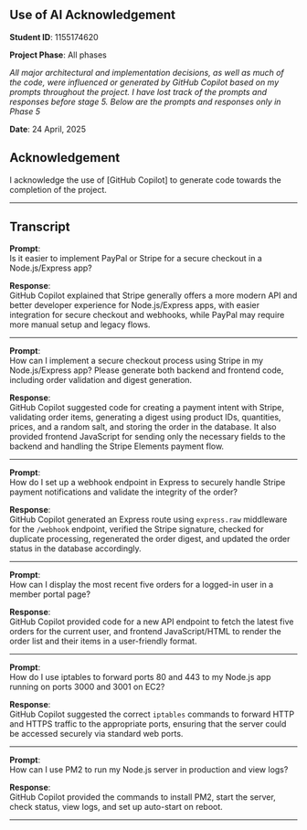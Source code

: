 ## Use of AI Acknowledgement

**Student ID**: 1155174620

**Project Phase**: All phases 

*All major architectural and implementation decisions, as well as much of the code, were influenced or generated by GitHub Copilot based on my prompts throughout the project. I have lost track of the prompts and responses before stage 5. Below are the prompts and responses only in Phase 5*

**Date**: 24 April, 2025

## Acknowledgement

I acknowledge the use of [GitHub Copilot] to generate code towards the completion of the project.

---

## Transcript

**Prompt**:  
Is it easier to implement PayPal or Stripe for a secure checkout in a Node.js/Express app?

**Response**:  
GitHub Copilot explained that Stripe generally offers a more modern API and better developer experience for Node.js/Express apps, with easier integration for secure checkout and webhooks, while PayPal may require more manual setup and legacy flows.

---

**Prompt**:  
How can I implement a secure checkout process using Stripe in my Node.js/Express app? Please generate both backend and frontend code, including order validation and digest generation.

**Response**:  
GitHub Copilot suggested code for creating a payment intent with Stripe, validating order items, generating a digest using product IDs, quantities, prices, and a random salt, and storing the order in the database. It also provided frontend JavaScript for sending only the necessary fields to the backend and handling the Stripe Elements payment flow.

---

**Prompt**:  
How do I set up a webhook endpoint in Express to securely handle Stripe payment notifications and validate the integrity of the order?

**Response**:  
GitHub Copilot generated an Express route using `express.raw` middleware for the `/webhook` endpoint, verified the Stripe signature, checked for duplicate processing, regenerated the order digest, and updated the order status in the database accordingly.

---

**Prompt**:  
How can I display the most recent five orders for a logged-in user in a member portal page?

**Response**:  
GitHub Copilot provided code for a new API endpoint to fetch the latest five orders for the current user, and frontend JavaScript/HTML to render the order list and their items in a user-friendly format.

---

**Prompt**:  
How do I use iptables to forward ports 80 and 443 to my Node.js app running on ports 3000 and 3001 on EC2?

**Response**:  
GitHub Copilot suggested the correct `iptables` commands to forward HTTP and HTTPS traffic to the appropriate ports, ensuring that the server could be accessed securely via standard web ports.

---

**Prompt**:  
How can I use PM2 to run my Node.js server in production and view logs?

**Response**:  
GitHub Copilot provided the commands to install PM2, start the server, check status, view logs, and set up auto-start on reboot.

---
